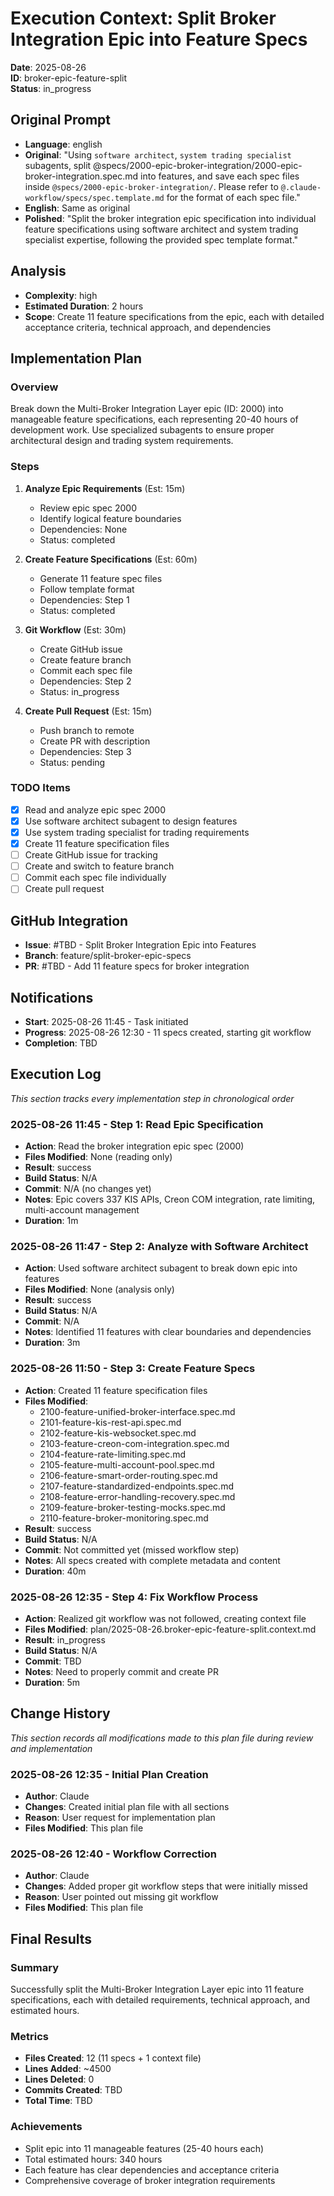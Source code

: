 # Execution Context: Split Broker Integration Epic into Feature Specs

**Date**: 2025-08-26  
**ID**: broker-epic-feature-split  
**Status**: in_progress

## Original Prompt

- **Language**: english
- **Original**: "Using `software architect`, `system trading specialist` subagents, split @specs/2000-epic-broker-integration/2000-epic-broker-integration.spec.md into features, and save each spec files inside `@specs/2000-epic-broker-integration/`. Please refer to `@.claude-workflow/specs/spec.template.md` for the format of each spec file."
- **English**: Same as original
- **Polished**: "Split the broker integration epic specification into individual feature specifications using software architect and system trading specialist expertise, following the provided spec template format."

## Analysis

- **Complexity**: high
- **Estimated Duration**: 2 hours
- **Scope**: Create 11 feature specifications from the epic, each with detailed acceptance criteria, technical approach, and dependencies

## Implementation Plan

### Overview

Break down the Multi-Broker Integration Layer epic (ID: 2000) into manageable feature specifications, each representing 20-40 hours of development work. Use specialized subagents to ensure proper architectural design and trading system requirements.

### Steps

1. **Analyze Epic Requirements** (Est: 15m)
   - Review epic spec 2000
   - Identify logical feature boundaries
   - Dependencies: None
   - Status: completed

2. **Create Feature Specifications** (Est: 60m)
   - Generate 11 feature spec files
   - Follow template format
   - Dependencies: Step 1
   - Status: completed

3. **Git Workflow** (Est: 30m)
   - Create GitHub issue
   - Create feature branch
   - Commit each spec file
   - Dependencies: Step 2
   - Status: in_progress

4. **Create Pull Request** (Est: 15m)
   - Push branch to remote
   - Create PR with description
   - Dependencies: Step 3
   - Status: pending

### TODO Items

- [x] Read and analyze epic spec 2000
- [x] Use software architect subagent to design features
- [x] Use system trading specialist for trading requirements
- [x] Create 11 feature specification files
- [ ] Create GitHub issue for tracking
- [ ] Create and switch to feature branch
- [ ] Commit each spec file individually
- [ ] Create pull request

## GitHub Integration

- **Issue**: #TBD - Split Broker Integration Epic into Features
- **Branch**: feature/split-broker-epic-specs
- **PR**: #TBD - Add 11 feature specs for broker integration

## Notifications

- **Start**: 2025-08-26 11:45 - Task initiated
- **Progress**: 2025-08-26 12:30 - 11 specs created, starting git workflow
- **Completion**: TBD

## Execution Log

_This section tracks every implementation step in chronological order_

### 2025-08-26 11:45 - Step 1: Read Epic Specification

- **Action**: Read the broker integration epic spec (2000)
- **Files Modified**: None (reading only)
- **Result**: success
- **Build Status**: N/A
- **Commit**: N/A (no changes yet)
- **Notes**: Epic covers 337 KIS APIs, Creon COM integration, rate limiting, multi-account management
- **Duration**: 1m

### 2025-08-26 11:47 - Step 2: Analyze with Software Architect

- **Action**: Used software architect subagent to break down epic into features
- **Files Modified**: None (analysis only)
- **Result**: success
- **Build Status**: N/A
- **Commit**: N/A
- **Notes**: Identified 11 features with clear boundaries and dependencies
- **Duration**: 3m

### 2025-08-26 11:50 - Step 3: Create Feature Specs

- **Action**: Created 11 feature specification files
- **Files Modified**:
  - 2100-feature-unified-broker-interface.spec.md
  - 2101-feature-kis-rest-api.spec.md
  - 2102-feature-kis-websocket.spec.md
  - 2103-feature-creon-com-integration.spec.md
  - 2104-feature-rate-limiting.spec.md
  - 2105-feature-multi-account-pool.spec.md
  - 2106-feature-smart-order-routing.spec.md
  - 2107-feature-standardized-endpoints.spec.md
  - 2108-feature-error-handling-recovery.spec.md
  - 2109-feature-broker-testing-mocks.spec.md
  - 2110-feature-broker-monitoring.spec.md
- **Result**: success
- **Build Status**: N/A
- **Commit**: Not committed yet (missed workflow step)
- **Notes**: All specs created with complete metadata and content
- **Duration**: 40m

### 2025-08-26 12:35 - Step 4: Fix Workflow Process

- **Action**: Realized git workflow was not followed, creating context file
- **Files Modified**: plan/2025-08-26.broker-epic-feature-split.context.md
- **Result**: in_progress
- **Build Status**: N/A
- **Commit**: TBD
- **Notes**: Need to properly commit and create PR
- **Duration**: 5m

## Change History

_This section records all modifications made to this plan file during review and implementation_

### 2025-08-26 12:35 - Initial Plan Creation

- **Author**: Claude
- **Changes**: Created initial plan file with all sections
- **Reason**: User request for implementation plan
- **Files Modified**: This plan file

### 2025-08-26 12:40 - Workflow Correction

- **Author**: Claude
- **Changes**: Added proper git workflow steps that were initially missed
- **Reason**: User pointed out missing git workflow
- **Files Modified**: This plan file

## Final Results

### Summary

Successfully split the Multi-Broker Integration Layer epic into 11 feature specifications, each with detailed requirements, technical approach, and estimated hours.

### Metrics

- **Files Created**: 12 (11 specs + 1 context file)
- **Lines Added**: ~4500
- **Lines Deleted**: 0
- **Commits Created**: TBD
- **Total Time**: TBD

### Achievements

- Split epic into 11 manageable features (25-40 hours each)
- Total estimated hours: 340 hours
- Each feature has clear dependencies and acceptance criteria
- Comprehensive coverage of broker integration requirements

